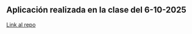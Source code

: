 ## Aplicación realizada en la clase del 6-10-2025
[Link al repo](https://github.com/JoseLuisPelayo/ExampleApp01)

